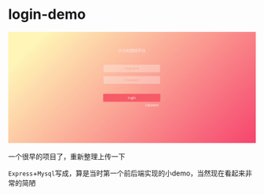 # login-demo

<img src="./public/images/demo.gif">

一个很早的项目了，重新整理上传一下

`Express`+`Mysql`写成，算是当时第一个前后端实现的小demo，当然现在看起来非常的简陋